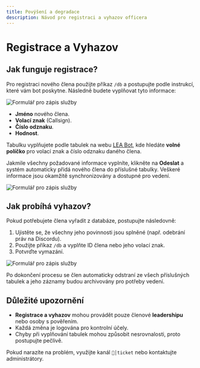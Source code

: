 ```yaml
---
title: Povýšení a degradace
description: Návod pro registraci a vyhazov officera
---
```

<script setup>
  const gAds = import.meta.env.VITE_GADS;
</script>

# Registrace a Vyhazov

## **Jak funguje registrace?**
Pro registraci nového člena použijte příkaz `/db` a postupujte podle instrukcí, které vám bot poskytne. Následně budete vyplňovat tyto informace:

![Formulář pro zápis služby](/media/assets/bot/registr.png)

- **Jméno** nového člena.
- **Volací znak** (Callsign).
- **Číslo odznaku**.
- **Hodnost**.

Tabulku vyplňujete podle tabulek na webu [LEA Bot](https://leabot.petyxbron.cz), kde hledáte **volné políčko** pro volací znak a číslo odznaku daného člena.

Jakmile všechny požadované informace vyplníte, klikněte na **Odeslat** a systém automaticky přidá nového člena do příslušné tabulky. Veškeré informace jsou okamžitě synchronizovány a dostupné pro vedení.

![Formulář pro zápis služby](/media/assets/bot/registr2.png)

## **Jak probíhá vyhazov?**
Pokud potřebujete člena vyřadit z databáze, postupujte následovně:
1. Ujistěte se, že všechny jeho povinnosti jsou splněné (např. odebrání práv na Discordu).
2. Použijte příkaz `/db` a vyplňte ID člena nebo jeho volací znak.
3. Potvrďte vymazání.

![Formulář pro zápis služby](/media/assets/bot/registr3.png)

Po dokončení procesu se člen automaticky odstraní ze všech příslušných tabulek a jeho záznamy budou archivovány pro potřeby vedení.

## **Důležité upozornění**
- **Registrace a vyhazov** mohou provádět pouze členové **leadershipu** nebo osoby s pověřením.
- Každá změna je logována pro kontrolní účely.
- Chyby při vyplňování tabulek mohou způsobit nesrovnalosti, proto postupujte pečlivě.

Pokud narazíte na problém, využijte kanál `📨│ticket` nebo kontaktujte administrátory.
